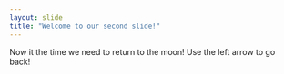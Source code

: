 ```yaml
---
layout: slide
title: "Welcome to our second slide!"
---
```

Now it the time we need to return to the moon!
Use the left arrow to go back!
